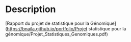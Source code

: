 # Description

[Rapport du projet de statistique pour la Génomique](https://bnaila.github.io/portfolio/Projet statistique pour la génomique/Projet_Statistiques_Genomiques.pdf)
